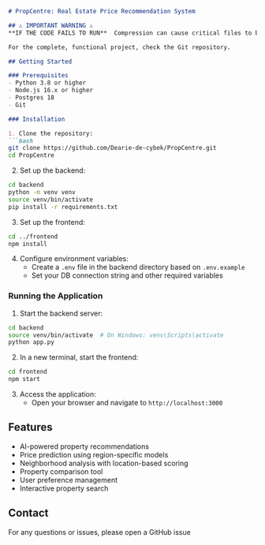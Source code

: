 ```markdown
# PropCentre: Real Estate Price Recommendation System

## ⚠️ IMPORTANT WARNING ⚠️
**IF THE CODE FAILS TO RUN**  Compression can cause critical files to be deleted or corrupted, particularly with the ML models and data files. Many features will not work correctly if you use a ZIP file.

For the complete, functional project, check the Git repository.

## Getting Started

### Prerequisites
- Python 3.8 or higher
- Node.js 16.x or higher
- Postgres 18
- Git

### Installation

1. Clone the repository:
```bash
git clone https://github.com/Dearie-de-cybek/PropCentre.git
cd PropCentre
```

2. Set up the backend:
```bash
cd backend
python -m venv venv
source venv/bin/activate  
pip install -r requirements.txt
```

3. Set up the frontend:
```bash
cd ../frontend
npm install
```

4. Configure environment variables:
   - Create a `.env` file in the backend directory based on `.env.example`
   - Set your DB connection string and other required variables

### Running the Application

1. Start the backend server:
```bash
cd backend
source venv/bin/activate  # On Windows: venv\Scripts\activate
python app.py
```

2. In a new terminal, start the frontend:
```bash
cd frontend
npm start
```

3. Access the application:
   - Open your browser and navigate to `http://localhost:3000`

## Features

- AI-powered property recommendations
- Price prediction using region-specific models
- Neighborhood analysis with location-based scoring
- Property comparison tool
- User preference management
- Interactive property search



## Contact

For any questions or issues, please open a GitHub issue
```